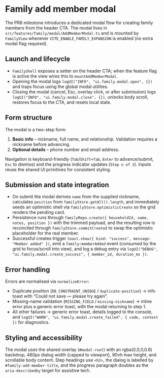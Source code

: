 # Family add member modal

The PR8 milestone introduces a dedicated modal flow for creating family members from the header CTA. The modal lives in `src/features/family/modal/AddMemberModal.ts` and is mounted by `FamilyView` whenever `VITE_ENABLE_FAMILY_EXPANSION` is enabled (no extra modal flag required).

## Launch and lifecycle

- `FamilyShell` exposes a setter on the header CTA; when the feature flag is active the view wires this to `mountAddMemberModal`.
- Opening the modal logs `logUI("INFO", "ui.family.modal.open", {})` and traps focus using the global modal utilities.
- Closing the modal (cancel, Esc, overlay click, or after submission) logs `logUI("INFO", "ui.family.modal.close", {})`, unlocks body scroll, restores focus to the CTA, and resets local state.

## Form structure

The modal is a two-step form:

1. **Basic info** – nickname, full name, and relationship. Validation requires a nickname before advancing.
2. **Optional details** – phone number and email address.

Navigation is keyboard-friendly (`Tab`/`Shift+Tab`, `Enter` to advance/submit, `Esc` to dismiss) and the progress indicator updates (`Step n of 2`). Inputs reuse the shared UI primitives for consistent styling.

## Submission and state integration

- On submit the modal derives `name` from the supplied nickname, calculates `position` from `familyStore.getAll().length`, and immediately seeds an optimistic shell via `familyStore.optimisticCreate` so the grid renders the pending card.
- Persistence runs through `familyRepo.create({ householdId, name, notes, position })` with the trimmed payload, and the resulting row is reconciled through `familyStore.commitCreated` to swap the optimistic placeholder for the real member.
- Successful creates trigger `toast.show({ kind: "success", message: "Member added" })`, emit a `family:memberAdded` event (consumed by the grid to focus/scroll into view), and log a debug entry via `logUI("DEBUG", "ui.family.modal.create_success", { member_id, duration_ms })`.

## Error handling

Errors are normalised via `normalizeError`:

- Duplicate position (`DB_CONSTRAINT_UNIQUE` / `duplicate-position`) → info toast with “Could not save — please try again”.
- Missing-name validation (`MISSING_FIELD` / `missing-nickname`) → inline error plus a generic error toast, with the modal returning to step 1.
- All other failures → generic error toast, details logged to the console, and `logUI("WARN", "ui.family.modal.create_failed", { code, context })` for diagnostics.

## Styling and accessibility

The modal uses the shared overlay (`#modal-root`) with an rgba(0,0,0,0.6) backdrop, 480px dialog width (capped to viewport), 90vh max height, and scrollable body content. Step headings use `<h2>`, the dialog is labelled by `#family-add-member-title`, and the progress paragraph doubles as the `aria-describedby` target for assistive tech.

